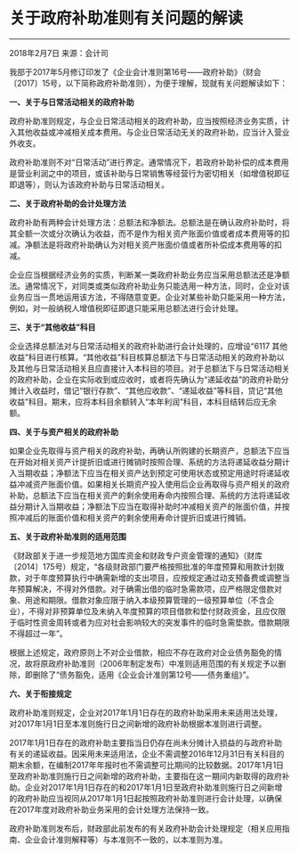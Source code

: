             

# 关于政府补助准则有关问题的解读

---

2018年2月7日 来源：会计司

我部于2017年5月修订印发了《企业会计准则第16号——政府补助》（财会〔2017〕15号，以下简称政府补助准则），为便于理解，现就有关问题解读如下：

**一、关于与日常活动相关的政府补助**

政府补助准则规定，与企业日常活动相关的政府补助，应当按照经济业务实质，计入其他收益或冲减相关成本费用。与企业日常活动无关的政府补助，应当计入营业外收支。

政府补助准则不对“日常活动”进行界定。通常情况下，若政府补助补偿的成本费用是营业利润之中的项目，或该补助与日常销售等经营行为密切相关（如增值税即征即退等），则认为该政府补助与日常活动相关。

**二、关于政府补助的会计处理方法**

政府补助有两种会计处理方法：总额法和净额法。总额法是在确认政府补助时，将其全额一次或分次确认为收益，而不是作为相关资产账面价值或者成本费用等的扣减。净额法是将政府补助确认为对相关资产账面价值或者所补偿成本费用等的扣减。

企业应当根据经济业务的实质，判断某一类政府补助业务应当采用总额法还是净额法。通常情况下，对同类或类似政府补助业务只能选用一种方法，同时，企业对该业务应当一贯地运用该方法，不得随意变更。企业对某些补助只能采用一种方法，例如，对一般纳税人增值税即征即退只能采用总额法进行会计处理。

**三、关于“其他收益”科目**

企业选择总额法对与日常活动相关的政府补助进行会计处理的，应增设“6117 其他收益”科目进行核算。“其他收益”科目核算总额法下与日常活动相关的政府补助以及其他与日常活动相关且应直接计入本科目的项目。对于总额法下与日常活动相关的政府补助，企业在实际收到或应收时，或者将先确认为“递延收益”的政府补助分摊计入收益时，借记“银行存款”、“其他应收款”、“递延收益”等科目，贷记“其他收益”科目。期末，应将本科目余额转入“本年利润”科目，本科目结转后应无余额。

**四、关于与资产相关的政府补助**

如果企业先取得与资产相关的政府补助，再确认所购建的长期资产，总额法下应当在开始对相关资产计提折旧或进行摊销时按照合理、系统的方法将递延收益分期计入当期收益；净额法下应当在相关资产达到预定可使用状态或预定用途时将递延收益冲减资产账面价值。如果相关长期资产投入使用后企业再取得与资产相关的政府补助，总额法下应当在相关资产的剩余使用寿命内按照合理、系统的方法将递延收益分期计入当期收益；净额法下应当在取得补助时冲减相关资产的账面价值，并按照冲减后的账面价值和相关资产的剩余使用寿命计提折旧或进行摊销。

**五、关于政府补助准则的适用范围**

《财政部关于进一步规范地方国库资金和财政专户资金管理的通知》（财库〔2014〕175号）规定，“各级财政部门要严格按照批准的年度预算和用款计划拨款，对于年度预算执行中确需新增的支出项目，应按规定通过动支预备费或调整当年预算解决，不得对外借款。对于确需出借的临时急需款项，应严格限定借款对象、用途和期限。借款对象应限于纳入本级预算管理的一级预算单位（不含企业），不得对非预算单位及未纳入年度预算的项目借款和垫付财政资金，且应仅限于临时性资金周转或者为应对社会影响较大的突发事件的临时急需垫款。借款期限不得超过一年”。

根据上述规定，政府原则上不对企业借款，相应不存在政府对企业债务豁免的情况，故将原政府补助准则（2006年制定发布）中准则适用范围的有关规定予以删除，即删除了“债务豁免，适用《企业会计准则第12号——债务重组》”。

**六、关于衔接规定**

政府补助准则规定，企业对2017年1月1日存在的政府补助采用未来适用法处理，对2017年1月1日至本准则施行日之间新增的政府补助根据本准则进行调整。

2017年1月1日存在的政府补助主要指当日仍存在尚未分摊计入损益的与政府补助有关的递延收益。因采用未来适用法，企业不需调整2016年12月31日有关科目的期末余额，在编制2017年年报时也不需调整可比期间的比较数据。2017年1月1日至政府补助准则施行日之间新增的政府补助，主要指在这一期间内新取得的政府补助。企业对2017年1月1日存在的和2017年1月1日至政府补助准则施行日之间新增的政府补助应当视同从2017年1月1日起按照政府补助准则进行会计处理，以确保在2017年度对政府补助业务采用的会计处理方法保持一致。

政府补助准则发布后，财政部此前发布的有关政府补助会计处理规定（相关应用指南、企业会计准则解释等）与本准则不一致的，以本准则为准。